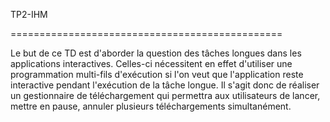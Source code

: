 TP2-IHM

===============================================

Le but de ce TD est d'aborder la question des tâches longues dans les applications interactives. Celles-ci nécessitent en effet d'utiliser une programmation multi-fils d'exécution si l'on veut que l'application reste interactive pendant l'exécution de la tâche longue. Il s'agit donc de réaliser un gestionnaire de téléchargement qui permettra aux utilisateurs de lancer, mettre en pause, annuler plusieurs téléchargements simultanément. 
